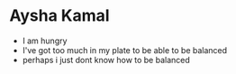 Aysha Kamal
==================

* I am hungry 
* I've got too much in my plate to be able to be balanced 
* perhaps i just dont know how to be balanced 

